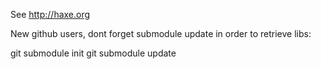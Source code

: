 See http://haxe.org

New github users, dont forget submodule update in order to retrieve libs:

git submodule init
git submodule update

